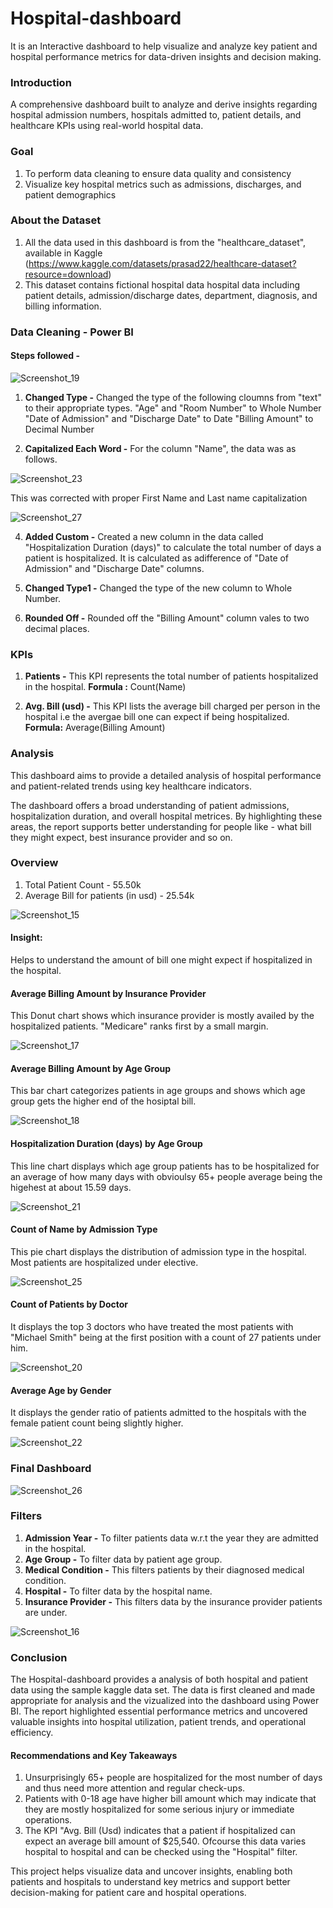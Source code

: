# Hospital-dashboard
It is an Interactive dashboard to help visualize and analyze key patient and hospital performance metrics for data-driven insights and decision making.

### Introduction
A comprehensive dashboard built to analyze and derive insights regarding hospital admission numbers, hospitals admitted to, patient details, and healthcare KPIs using real-world hospital data.

### Goal 
1. To perform data cleaning to ensure data quality and consistency
3. Visualize key hospital metrics such as admissions, discharges, and patient demographics

### About the Dataset
1. All the data used in this dashboard is from the "healthcare_dataset", available in Kaggle (https://www.kaggle.com/datasets/prasad22/healthcare-dataset?resource=download)
3. This dataset contains fictional hospital data hospital data including patient details, admission/discharge dates, department, diagnosis, and billing information.

### Data Cleaning - Power BI

#### Steps followed - 
![Screenshot_19](https://github.com/user-attachments/assets/68a3c8b0-f08c-4d81-bc67-4d277fc8876f)


1. **Changed Type -** Changed the type of the following cloumns from "text" to their appropriate types.
  "Age" and "Room Number" to Whole Number
  "Date of Admission" and "Discharge Date" to Date
  "Billing Amount" to Decimal Number

2. **Capitalized Each Word -** For the column "Name", the data was as follows.

![Screenshot_23](https://github.com/user-attachments/assets/79925f66-9112-4600-b1ee-5e5be1c08f29)

This was corrected with proper First Name and Last name capitalization

![Screenshot_27](https://github.com/user-attachments/assets/73e70a7e-7cd2-4e23-979f-10ee8444fba4)

4. **Added Custom -** Created a new column in the data called "Hospitalization Duration (days)" to calculate the total number of days a patient is hospitalized. It is calculated as adifference of "Date of Admission" and "Discharge Date" columns.
  
5. **Changed Type1 -** Changed the type of the new column to Whole Number.

6. **Rounded Off -** Rounded off the "Billing Amount" column vales to two decimal places.

### KPIs 
1. **Patients -** This KPI represents the total number of patients hospitalized in the hospital.
   **Formula :** Count(Name)
   
2. **Avg. Bill (usd) -** This KPI lists the average bill charged per person in the hospital i.e the avergae bill one can expect if being hospitalized.
   **Formula:** Average(Billing Amount)
   
### Analysis
This dashboard aims to provide a detailed analysis of hospital performance and patient-related trends using key healthcare indicators.

The dashboard offers a broad understanding of patient admissions, hospitalization duration, and overall hospital metrices. By highlighting these areas, the report supports better understanding for people like - what bill they might expect, best insurance provider and so on.

### Overview 

1. Total Patient Count - 55.50k
2. Average Bill for patients (in usd) - 25.54k

![Screenshot_15](https://github.com/user-attachments/assets/17b7424c-6248-4c80-99ea-a29e150d69b6)

#### Insight:
Helps to understand the amount of bill one might expect if hospitalized in the hospital.

#### Average Billing Amount by Insurance Provider

This Donut chart shows which insurance provider is mostly availed by the hospitalized patients. "Medicare" ranks first by a small margin.

![Screenshot_17](https://github.com/user-attachments/assets/20c663be-3616-4081-83fa-bfa1adfc918d)

#### Average Billing Amount by Age Group

This bar chart categorizes patients in age groups and shows which age group gets the higher end of the hosiptal bill.

![Screenshot_18](https://github.com/user-attachments/assets/50c0e8ac-0e88-4817-81cc-f4b4ffb335cb)

#### Hospitalization Duration (days) by Age Group

This line chart displays which age group patients has to be hospitalized for an average of how many days with obvioulsy 65+ people average being the higehest at about 15.59 days.

![Screenshot_21](https://github.com/user-attachments/assets/3a242b92-c38f-4bfe-a0e2-1a1a8d883399)


#### Count of Name by Admission Type

This pie chart displays the distribution of admission type in the hospital. Most patients are hospitalized under elective.

![Screenshot_25](https://github.com/user-attachments/assets/bceca7d3-d4ef-4deb-acad-96f44adb1ff4)

#### Count of Patients by Doctor

It displays the top 3 doctors who have treated the most patients with "Michael Smith" being at the first position with a count of 27 patients under him.

![Screenshot_20](https://github.com/user-attachments/assets/d51c361b-1471-4266-ae49-51ad68a63a25)

#### Average Age by Gender

It displays the gender ratio of patients admitted to the hospitals with the female patient count being slightly higher.

![Screenshot_22](https://github.com/user-attachments/assets/047e1c66-aafc-441c-a200-87db84c3ae9a)

### Final Dashboard 

![Screenshot_26](https://github.com/user-attachments/assets/523d2318-e28c-444c-aaf5-99267889773f)

### Filters 
1. **Admission Year -** To filter patients data w.r.t the year they are admitted in the hospital.
2. **Age Group -** To filter data by patient age group.
3. **Medical Condition -** This filters patients by their diagnosed medical condition.
4. **Hospital -** To filter data by the hospital name.
5. **Insurance Provider -**  This filters data by the insurance provider patients are under.

![Screenshot_16](https://github.com/user-attachments/assets/30d03354-8718-4573-bb48-0824b0cf1cd3)


### Conclusion 

The Hospital-dashboard provides a analysis of both hospital and patient data using the sample kaggle data set. The data is first cleaned and made appropriate for analysis and the vizualized into the dashboard using Power BI. The report highlighted essential performance metrics and uncovered valuable insights into hospital utilization, patient trends, and operational efficiency.

#### Recommendations and Key Takeaways

1. Unsurprisingly 65+ people are hospitalized for the most number of days and thus need more attention and regular check-ups.
2. Patients with 0-18 age have higher bill amount which may indicate that they are mostly hospitalized for some serious injury or immediate operations.
3. The KPI "Avg. Bill (Usd) indicates that a patient if hospitalized can expect an average bill amount of $25,540. Ofcourse this data varies hospital to hospital and can be checked using the "Hospital" filter.

This project helps visualize data and uncover insights, enabling both patients and hospitals to understand key metrics and support better decision-making for patient care and hospital operations.
